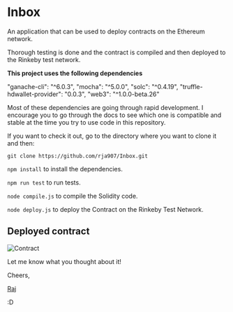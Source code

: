 # Inbox

An application that can be used to deploy contracts on the Ethereum network.

Thorough testing is done and the contract is compiled and then deployed to the Rinkeby test network.

**This project uses the following dependencies**

"ganache-cli": "^6.0.3",
"mocha": "^5.0.0",
"solc": "^0.4.19",
"truffle-hdwallet-provider": "0.0.3",
"web3": "^1.0.0-beta.26"

Most of these dependencies are going through rapid development.
I encourage you to go through the docs to see which one is compatible and stable at the time you try to use code in this repository.

If you want to check it out, go to the directory where you want to clone it and then:

`git clone https://github.com/rja907/Inbox.git`

`npm install` to install the dependencies.

`npm run test` to run tests.

`node compile.js` to compile the Solidity code.

`node deploy.js` to deploy the Contract on the Rinkeby Test Network.

## Deployed contract

![Contract](https://i.imgur.com/7K1Nwtb.png)

Let me know what you thought about it!

Cheers,

[Raj](https://www.twitter.com/rja907)

:D
